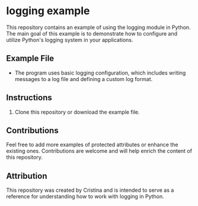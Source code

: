# logging example

This repository contains an example of using the logging module in Python. The main goal of this example is to demonstrate how to configure and utilize Python's logging system in your applications.

## Example File

  -  The program uses basic logging configuration, which includes writing messages to a log file and defining a custom log format.

## Instructions

1. Clone this repository or download the example file.

## Contributions

Feel free to add more examples of protected attributes or enhance the existing ones. Contributions are welcome and will help enrich the content of this repository.

## Attribution

This repository was created by Cristina and is intended to serve as a reference for understanding how to work with logging in Python.

